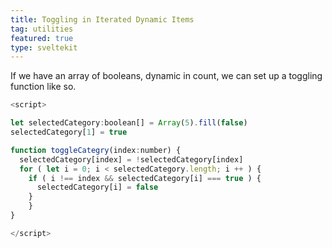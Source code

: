 ```yaml
---
title: Toggling in Iterated Dynamic Items
tag: utilities
featured: true
type: sveltekit
---
```


If we have an array of booleans, dynamic in count, we can set up a toggling function like so.

```js
<script>

let selectedCategory:boolean[] = Array(5).fill(false)
selectedCategory[1] = true

function toggleCategry(index:number) {
  selectedCategory[index] = !selectedCategory[index]
  for ( let i = 0; i < selectedCategory.length; i ++ ) {
    if ( i !== index && selectedCategory[i] === true ) {
      selectedCategory[i] = false
    }
	}
}

</script>
```